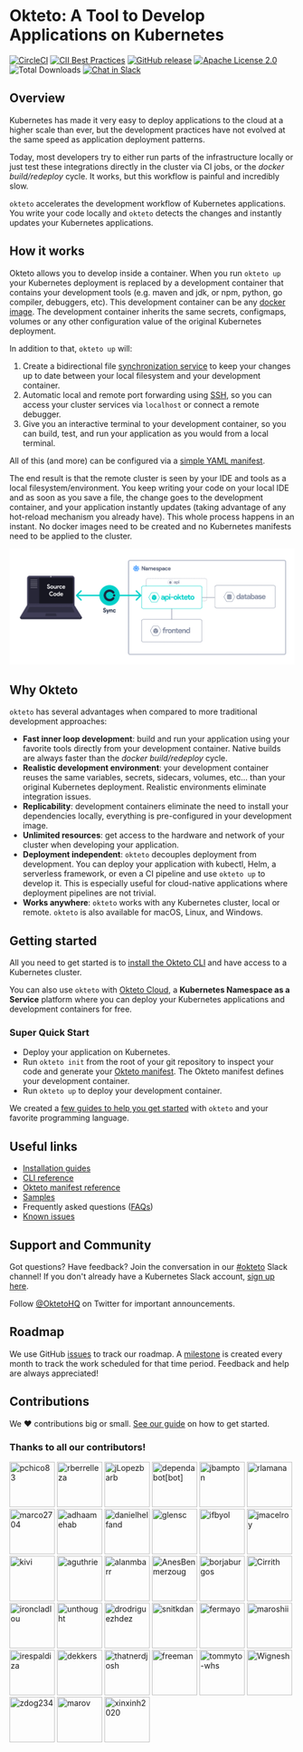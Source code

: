 # Okteto: A Tool to Develop Applications on Kubernetes

[![CircleCI](https://circleci.com/gh/okteto/okteto.svg?style=svg)](https://circleci.com/gh/okteto/okteto)
[![CII Best Practices](https://bestpractices.coreinfrastructure.org/projects/3055/badge)](https://bestpractices.coreinfrastructure.org/projects/3055)
[![GitHub release](https://img.shields.io/github/release/okteto/okteto.svg?style=flat-square)](https://github.com/okteto/okteto/releases)
[![Apache License 2.0](https://img.shields.io/github/license/okteto/okteto.svg?style=flat-square)](https://github.com/okteto/okteto/blob/master/LICENSE)
![Total Downloads](https://img.shields.io/github/downloads/okteto/okteto/total?logo=github&logoColor=white)
[![Chat in Slack](https://img.shields.io/badge/slack-@kubernetes/okteto-red.svg?logo=slack)](https://kubernetes.slack.com/messages/CM1QMQGS0/)

## Overview

Kubernetes has made it very easy to deploy applications to the cloud at a higher scale than ever, but the development practices have not evolved at the same speed as application deployment patterns.

Today, most developers try to either run parts of the infrastructure locally or just test these integrations directly in the cluster via CI jobs, or the _docker build/redeploy_ cycle. It works, but this workflow is painful and incredibly slow.

`okteto` accelerates the development workflow of Kubernetes applications. You write your code locally and `okteto` detects the changes and instantly updates your Kubernetes applications.

## How it works

Okteto allows you to develop inside a container. When you run `okteto up` your Kubernetes deployment is replaced by a development container that contains your development tools (e.g. maven and jdk, or npm, python, go compiler, debuggers, etc). This development container can be any [docker image](https://okteto.com/docs/reference/development-environment/). The development container inherits the same secrets, configmaps, volumes or any other configuration value of the original Kubernetes deployment.

In addition to that, `okteto up` will:

1. Create a bidirectional file [synchronization service](https://okteto.com/docs/reference/file-synchronization/) to keep your changes up to date between your local filesystem and your development container.
1. Automatic local and remote port forwarding using [SSH](https://okteto.com/docs/reference/ssh-server/), so you can access your cluster services via `localhost` or connect a remote debugger.
1. Give you an interactive terminal to your development container, so you can build, test, and run your application as you would from a local terminal.

All of this (and more) can be configured via a [simple YAML manifest](https://okteto.com/docs/reference/manifest/).

The end result is that the remote cluster is seen by your IDE and tools as a local filesystem/environment. You keep writing your code on your local IDE and as soon as you save a file, the change goes to the development container, and your application instantly updates (taking advantage of any hot-reload mechanism you already have). This whole process happens in an instant. No docker images need to be created and no Kubernetes manifests need to be applied to the cluster.

![Okteto](docs/okteto-architecture.png)

## Why Okteto

`okteto` has several advantages when compared to more traditional development approaches:

- **Fast inner loop development**: build and run your application using your favorite tools directly from your development container. Native builds are always faster than the _docker build/redeploy_ cycle.
- **Realistic development environment**: your development container reuses the same variables, secrets, sidecars, volumes, etc... than your original Kubernetes deployment. Realistic environments eliminate integration issues.
- **Replicability**: development containers eliminate the need to install your dependencies locally, everything is pre-configured in your development image.
- **Unlimited resources**: get access to the hardware and network of your cluster when developing your application.
- **Deployment independent**: `okteto` decouples deployment from development. You can deploy your application with kubectl, Helm, a serverless framework, or even a CI pipeline and use `okteto up` to develop it. This is especially useful for cloud-native applications where deployment pipelines are not trivial.
- **Works anywhere**: `okteto` works with any Kubernetes cluster, local or remote. `okteto` is also available for macOS, Linux, and Windows.

## Getting started

All you need to get started is to [install the Okteto CLI](https://okteto.com/docs/getting-started/installation/) and have access to a Kubernetes cluster.

You can also use `okteto` with [Okteto Cloud](https://okteto.com/), a **Kubernetes Namespace as a Service** platform where you can deploy your Kubernetes applications and development containers for free.

### Super Quick Start

- Deploy your application on Kubernetes.
- Run `okteto init` from the root of your git repository to inspect your code and generate your [Okteto manifest](https://okteto.com/docs/reference/manifest/). The Okteto manifest defines your development container.
- Run `okteto up` to deploy your development container.

We created a [few guides to help you get started](https://github.com/okteto/samples) with `okteto` and your favorite programming language.

## Useful links

- [Installation guides](https://okteto.com/docs/getting-started/installation/)
- [CLI reference](https://okteto.com/docs/reference/cli)
- [Okteto manifest reference](https://okteto.com/docs/reference/manifest/)
- [Samples](https://github.com/okteto/samples)
- Frequently asked questions ([FAQs](https://okteto.com/docs/reference/faqs/))
- [Known issues](https://okteto.com/docs/reference/known-issues/)

## Support and Community

Got questions? Have feedback? Join the conversation in our [#okteto](https://kubernetes.slack.com/messages/CM1QMQGS0/) Slack channel! If you don't already have a Kubernetes Slack account, [sign up here](https://slack.k8s.io/).

Follow [@OktetoHQ](https://twitter.com/oktetohq) on Twitter for important announcements.

## Roadmap

We use GitHub [issues](https://github.com/okteto/okteto/issues) to track our roadmap. A [milestone](https://github.com/okteto/okteto/milestones) is created every month to track the work scheduled for that time period. Feedback and help are always appreciated!

## Contributions

We ❤️ contributions big or small. [See our guide](contributing.md) on how to get started.

### Thanks to all our contributors!

[//]: contributor-faces

<a href="https://github.com/pchico83"><img src="https://avatars.githubusercontent.com/u/7474696?v=4" title="pchico83" width="80" height="80"></a>
<a href="https://github.com/rberrelleza"><img src="https://avatars.githubusercontent.com/u/475313?v=4" title="rberrelleza" width="80" height="80"></a>
<a href="https://github.com/jLopezbarb"><img src="https://avatars.githubusercontent.com/u/25170843?v=4" title="jLopezbarb" width="80" height="80"></a>
<a href="https://github.com/apps/dependabot"><img src="https://avatars.githubusercontent.com/in/29110?v=4" title="dependabot[bot]" width="80" height="80"></a>
<a href="https://github.com/jbampton"><img src="https://avatars.githubusercontent.com/u/418747?v=4" title="jbampton" width="80" height="80"></a>
<a href="https://github.com/rlamana"><img src="https://avatars.githubusercontent.com/u/237819?v=4" title="rlamana" width="80" height="80"></a>
<a href="https://github.com/marco2704"><img src="https://avatars.githubusercontent.com/u/12150248?v=4" title="marco2704" width="80" height="80"></a>
<a href="https://github.com/adhaamehab"><img src="https://avatars.githubusercontent.com/u/13816742?v=4" title="adhaamehab" width="80" height="80"></a>
<a href="https://github.com/danielhelfand"><img src="https://avatars.githubusercontent.com/u/34258252?v=4" title="danielhelfand" width="80" height="80"></a>
<a href="https://github.com/glensc"><img src="https://avatars.githubusercontent.com/u/199095?v=4" title="glensc" width="80" height="80"></a>
<a href="https://github.com/ifbyol"><img src="https://avatars.githubusercontent.com/u/3510171?v=4" title="ifbyol" width="80" height="80"></a>
<a href="https://github.com/jmacelroy"><img src="https://avatars.githubusercontent.com/u/30531294?v=4" title="jmacelroy" width="80" height="80"></a>
<a href="https://github.com/kivi"><img src="https://avatars.githubusercontent.com/u/366163?v=4" title="kivi" width="80" height="80"></a>
<a href="https://github.com/aguthrie"><img src="https://avatars.githubusercontent.com/u/210097?v=4" title="aguthrie" width="80" height="80"></a>
<a href="https://github.com/alanmbarr"><img src="https://avatars.githubusercontent.com/u/760506?v=4" title="alanmbarr" width="80" height="80"></a>
<a href="https://github.com/AnesBenmerzoug"><img src="https://avatars.githubusercontent.com/u/27914730?v=4" title="AnesBenmerzoug" width="80" height="80"></a>
<a href="https://github.com/borjaburgos"><img src="https://avatars.githubusercontent.com/u/3640206?v=4" title="borjaburgos" width="80" height="80"></a>
<a href="https://github.com/Cirrith"><img src="https://avatars.githubusercontent.com/u/4418305?v=4" title="Cirrith" width="80" height="80"></a>
<a href="https://github.com/ironcladlou"><img src="https://avatars.githubusercontent.com/u/298299?v=4" title="ironcladlou" width="80" height="80"></a>
<a href="https://github.com/unthought"><img src="https://avatars.githubusercontent.com/u/1222558?v=4" title="unthought" width="80" height="80"></a>
<a href="https://github.com/drodriguezhdez"><img src="https://avatars.githubusercontent.com/u/29516565?v=4" title="drodriguezhdez" width="80" height="80"></a>
<a href="https://github.com/snitkdan"><img src="https://avatars.githubusercontent.com/u/15274429?v=4" title="snitkdan" width="80" height="80"></a>
<a href="https://github.com/fermayo"><img src="https://avatars.githubusercontent.com/u/3635457?v=4" title="fermayo" width="80" height="80"></a>
<a href="https://github.com/maroshii"><img src="https://avatars.githubusercontent.com/u/1316984?v=4" title="maroshii" width="80" height="80"></a>
<a href="https://github.com/irespaldiza"><img src="https://avatars.githubusercontent.com/u/11633327?v=4" title="irespaldiza" width="80" height="80"></a>
<a href="https://github.com/dekkers"><img src="https://avatars.githubusercontent.com/u/656182?v=4" title="dekkers" width="80" height="80"></a>
<a href="https://github.com/thatnerdjosh"><img src="https://avatars.githubusercontent.com/u/5251847?v=4" title="thatnerdjosh" width="80" height="80"></a>
<a href="https://github.com/freeman"><img src="https://avatars.githubusercontent.com/u/7547?v=4" title="freeman" width="80" height="80"></a>
<a href="https://github.com/tommyto-whs"><img src="https://avatars.githubusercontent.com/u/59745049?v=4" title="tommyto-whs" width="80" height="80"></a>
<a href="https://github.com/Wignesh"><img src="https://avatars.githubusercontent.com/u/26745858?v=4" title="Wignesh" width="80" height="80"></a>
<a href="https://github.com/zdog234"><img src="https://avatars.githubusercontent.com/u/17930657?v=4" title="zdog234" width="80" height="80"></a>
<a href="https://github.com/marov"><img src="https://avatars.githubusercontent.com/u/1968182?v=4" title="marov" width="80" height="80"></a>
<a href="https://github.com/xinxinh2020"><img src="https://avatars.githubusercontent.com/u/13103635?v=4" title="xinxinh2020" width="80" height="80"></a>

[//]: contributor-faces

